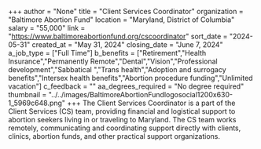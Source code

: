 +++
author = "None"
title = "Client Services Coordinator"
organization = "Baltimore Abortion Fund"
location = "Maryland, District of Columbia"
salary = "55,000"
link = "https://www.baltimoreabortionfund.org/cscoordinator"
sort_date = "2024-05-31"
created_at = "May 31, 2024"
closing_date = "June 7, 2024"
a_job_type = ["Full Time"]
b_benefits = ["Retirement","Health Insurance","Permanently Remote","Dental","Vision","Professional development","Sabbatical ","Trans health","Adoption and surrogacy benefits","Intersex health benefits","Abortion procedure funding","Unlimited vacation"]
c_feedback = ""
aa_degrees_required = "No degree required"
thumbnail = "../../images/BaltimoreAbortionFundlogosocial1200x630-1_5969c648.png"
+++
The Client Services Coordinator is a part of the Client Services (CS) team, providing financial and logistical support to abortion seekers living in or traveling to Maryland. The CS team works remotely, communicating and coordinating support directly with clients, clinics, abortion funds, and other practical support organizations. 